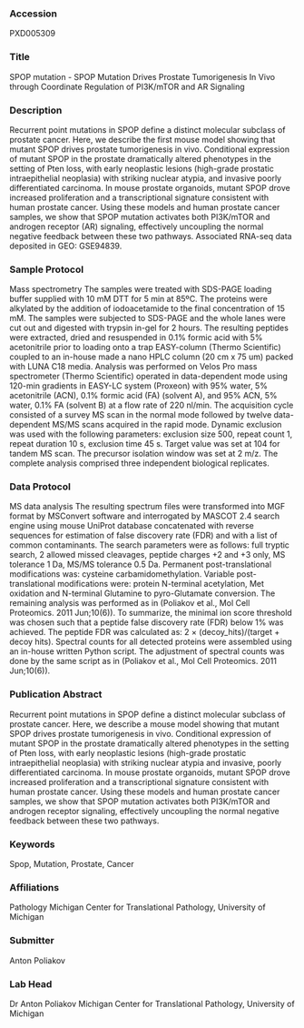 ### Accession
PXD005309

### Title
SPOP mutation -  SPOP Mutation Drives Prostate Tumorigenesis In Vivo through Coordinate Regulation of PI3K/mTOR and AR Signaling

### Description
Recurrent point mutations in SPOP define a distinct molecular subclass of prostate cancer. Here, we describe the first mouse model showing that mutant SPOP drives prostate tumorigenesis in vivo. Conditional expression of mutant SPOP in the prostate dramatically altered phenotypes in the setting of Pten loss, with early neoplastic lesions (high-grade prostatic intraepithelial neoplasia) with striking nuclear atypia, and invasive poorly differentiated carcinoma. In mouse prostate organoids, mutant SPOP drove increased proliferation and a transcriptional signature consistent with human prostate cancer. Using these models and human prostate cancer samples, we show that SPOP mutation activates both PI3K/mTOR and androgen receptor (AR) signaling, effectively uncoupling the normal negative feedback between these two pathways. Associated RNA-seq data deposited in GEO: GSE94839.

### Sample Protocol
Mass spectrometry The samples were treated with SDS-PAGE loading buffer supplied with 10 mM DTT for 5 min at 85ºC. The proteins were alkylated by the addition of iodoacetamide to the final concentration of 15 mM. The samples were subjected to SDS-PAGE and the whole lanes were cut out and digested with trypsin in-gel for 2 hours. The resulting peptides were extracted, dried and resuspended in 0.1% formic acid with 5% acetonitrile prior to loading onto a trap EASY-column (Thermo Scientific) coupled to an in-house made a nano HPLC column (20 cm x 75 um) packed with LUNA C18 media. Analysis was performed on Velos Pro mass spectrometer (Thermo Scientific) operated in data-dependent mode using 120-min gradients in EASY-LC system (Proxeon) with 95% water, 5% acetonitrile (ACN), 0.1% formic acid (FA) (solvent A), and 95% ACN, 5% water, 0.1% FA (solvent B) at a flow rate of 220 nl/min. The acquisition cycle consisted of a survey MS scan in the normal mode followed by twelve data-dependent MS/MS scans acquired in the rapid mode. Dynamic exclusion was used with the following parameters: exclusion size 500, repeat count 1, repeat duration 10 s, exclusion time 45 s. Target value was set at 104 for tandem MS scan. The precursor isolation window was set at 2 m/z. The complete analysis comprised three independent biological replicates.

### Data Protocol
MS data analysis The resulting spectrum files were transformed into MGF format by MSConvert software and interrogated by MASCOT 2.4 search engine using mouse UniProt database concatenated with reverse sequences for estimation of false discovery rate (FDR) and with a list of common contaminants. The search parameters were as follows: full tryptic search, 2 allowed missed cleavages, peptide charges +2 and +3 only, MS tolerance 1 Da, MS/MS tolerance 0.5 Da. Permanent post-translational modifications was: cysteine carbamidomethylation. Variable post-translational modifications were: protein N-terminal acetylation, Met oxidation and N-terminal Glutamine to pyro-Glutamate conversion. The remaining analysis was performed as in (Poliakov et al., Mol Cell Proteomics. 2011 Jun;10(6)). To summarize, the minimal ion score threshold was chosen such that a peptide false discovery rate (FDR) below 1% was achieved. The peptide FDR was calculated as: 2 × (decoy_hits)/(target + decoy hits). Spectral counts for all detected proteins were assembled using an in-house written Python script. The adjustment of spectral counts was done by the same script as in (Poliakov et al., Mol Cell Proteomics. 2011 Jun;10(6)).

### Publication Abstract
Recurrent point mutations in SPOP define a distinct molecular subclass of prostate cancer. Here, we describe a mouse model showing that mutant SPOP drives prostate tumorigenesis in&#xa0;vivo. Conditional expression of mutant SPOP in the prostate dramatically altered phenotypes in the setting of Pten loss, with early neoplastic lesions (high-grade prostatic intraepithelial neoplasia) with striking nuclear atypia and invasive, poorly differentiated carcinoma. In mouse prostate organoids, mutant SPOP drove increased proliferation and a transcriptional signature consistent with human prostate cancer. Using these models and human prostate cancer samples, we show that SPOP mutation activates both PI3K/mTOR and androgen receptor signaling, effectively uncoupling the normal negative feedback between these two pathways.

### Keywords
Spop, Mutation, Prostate, Cancer

### Affiliations
Pathology
Michigan Center for Translational Pathology, University of Michigan

### Submitter
Anton Poliakov

### Lab Head
Dr Anton Poliakov
Michigan Center for Translational Pathology, University of Michigan



